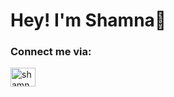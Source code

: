 
<h1>Hey! I'm Shamna👋</h1>

<h3>Connect me via:</h3>
<p>
<a href="https://www.linkedin.com/in/shamna-noushad-6202051b6/" target="blank"><img align="center" src="https://www.seekpng.com/png/detail/8-84419_linkedin-logo-png-icon-linkedin-logo-png.png" alt="shamna_noushad" height="30" width="40" /></a>
</p>
